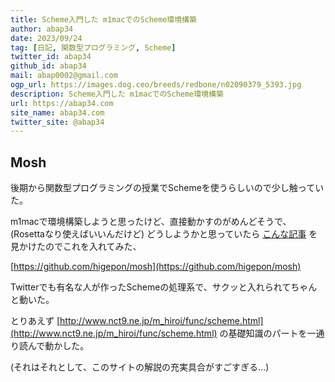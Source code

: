 ```yaml
---
title: Scheme入門した m1macでのScheme環境構築
author: abap34
date: 2023/09/24
tag: [日記, 関数型プログラミング, Scheme]
twitter_id: abap34
github_id: abap34
mail: abap0002@gmail.com
ogp_url: https://images.dog.ceo/breeds/redbone/n02090379_5393.jpg
description: Scheme入門した m1macでのScheme環境構築
url: https://abap34.com
site_name: abap34.com
twitter_site: @abap34
---
```




## Mosh

後期から関数型プログラミングの授業でSchemeを使うらしいので少し触っていた。

m1macで環境構築しようと思ったけど、直接動かすのがめんどそうで、(Rosettaなり使えばいいんだけど)
どうしようかと思っていたら [こんな記事](https://higepon.hatenablog.com/entry/2022/08/04/171319) を見かけたのでこれを入れてみた、　


[https://github.com/higepon/mosh](https://github.com/higepon/mosh)


Twitterでも有名な人が作ったSchemeの処理系で、サクッと入れられてちゃんと動いた。


とりあえず [http://www.nct9.ne.jp/m_hiroi/func/scheme.html](http://www.nct9.ne.jp/m_hiroi/func/scheme.html) の基礎知識のパートを一通り読んで動かした。


(それはそれとして、このサイトの解説の充実具合がすごすぎる...)



       